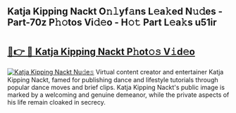 ## Katja Kipping Nackt O𝚗𝚕yf𝚊ns L𝚎a𝚔ed N𝚞𝚍es - Part-70z P𝚑𝚘tos Vi𝚍𝚎o - H𝚘𝚝 Part L𝚎a𝚔s u51ir

# <h2><a href="http://kf7l4yi.oniu.top/?m=Katja+Kipping+Nackt">🔗👉 🔴 Katja Kipping Nackt P𝚑ot𝚘𝚜 V𝚒d𝚎o</a></h2>

[![Katja Kipping Nackt Nu𝚍e𝚜](https://i.imgur.com/0qMVB7G.gif)](http://kf7l4yi.oniu.top/?m=Katja+Kipping+Nackt)
Virtual content creator and entertainer Katja Kipping Nackt, famed for publishing dance and lifestyle tutorials through popular dance moves and brief clips. Katja Kipping Nackt's public image is marked by a welcoming and genuine demeanor, while the private aspects of his life remain cloaked in secrecy.  
